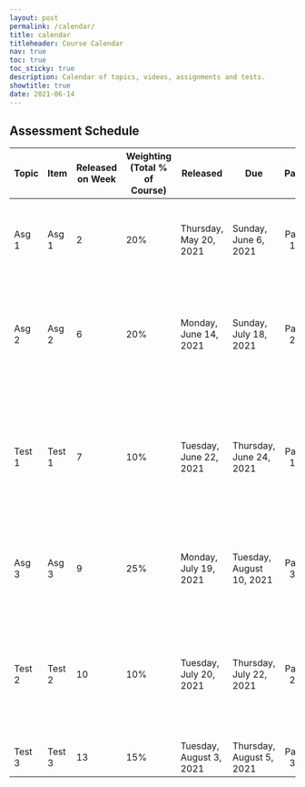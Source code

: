 ```yaml
---
layout: post
permalink: /calendar/
title: calendar
titleheader: Course Calendar
nav: true
toc: true
toc_sticky: true
description: Calendar of topics, videos, assignments and tests.
showtitle: true
date: 2021-06-14
---
```





## Assessment Schedule

| Topic  | Item   | Released on Week | Weighting     (Total % of Course) | Released                | Due                      |  Part   | Specific Topics Covered                                      |
| ------ | ------ | ---------------- | --------------------------------- | ----------------------- | ------------------------ | :-----: | ------------------------------------------------------------ |
| Asg 1  | Asg 1  | 2                | 20%                               | Thursday, May 20, 2021  | Sunday, June 6, 2021     | Part 1: | Data Cleaning, Parameter  Estimation, kNN, Experimental Train/Test/Validate, Ablation, Hypoth Test,  Probabilities |
| Asg 2  | Asg 2  | 6                | 20%                               | Monday, June 14, 2021   | Sunday, July 18, 2021    | Part 2: | Feature extraction (PCA,LDA),  and classification on a new covid dataset using Decision Trees, Random  Forests, Boosted Regression Trees and Naive Bayes |
| Test 1 | Test 1 | 7                | 10%                               | Tuesday, June 22, 2021  | Thursday, June 24, 2021  | Part 1: | Data Cleaning, Parameter  Estimation (MLE/MAP), Basic Classification and kNN, Experimental  Train/Test/Validate, Error measures, Ablation Studies, Probabilities,  ROC/AUC, Decision Trees |
| Asg 3  | Asg 3  | 9                | 25%                               | Monday, July 19, 2021   | Tuesday, August 10, 2021 | Part 3: | Deep Learning on COVID dataset  as classification and time series prediction. CNN on small image dataset. |
| Test 2 | Test 2 | 10               | 10%                               | Tuesday, July 20, 2021  | Thursday, July 22, 2021  | Part 2: | Streaming Ensemble Methods. Feature Extraction, Dimensionality Reduction, SVM, Clustering Algorithms and Evaluation Measures, Anomaly Detection |
| Test 3 | Test 3 | 13               | 15%                               | Tuesday, August 3, 2021 | Thursday, August 5, 2021 | Part 3: | Neural Networks and Deep Learning                            |
